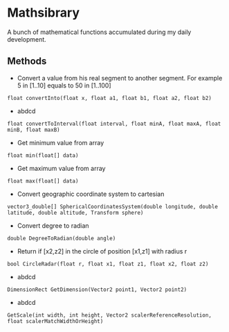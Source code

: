 # Mathsibrary
A bunch of mathematical functions accumulated during my daily development.

## Methods
* Convert a value from his real segment to another segment. For example 5 in [1..10] equals to 50 in [1..100]
```
float convertInto(float x, float a1, float b1, float a2, float b2)
```
* abdcd
```
float convertToInterval(float interval, float minA, float maxA, float minB, float maxB)
```
* Get minimum value from array
```
float min(float[] data)
```
* Get maximum value from array
```
float max(float[] data)
```
* Convert geographic coordinate system to cartesian 
```
vector3_double[] SphericalCoordinatesSystem(double longitude, double latitude, double altitude, Transform sphere)
```
* Convert degree to radian
```
double DegreeToRadian(double angle)
```
* Return if [x2,z2] in the circle of position [x1,z1] with radius r 
```
bool CircleRadar(float r, float x1, float z1, float x2, float z2)
```
* abdcd
```
DimensionRect GetDimension(Vector2 point1, Vector2 point2)
```
* abdcd
```
GetScale(int width, int height, Vector2 scalerReferenceResolution, float scalerMatchWidthOrHeight)
```
